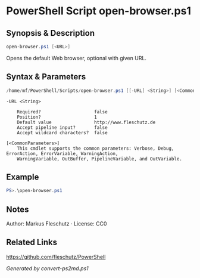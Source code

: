 # PowerShell Script open-browser.ps1

## Synopsis & Description
```powershell
open-browser.ps1 [<URL>]
```

Opens the default Web browser, optional with given URL.

## Syntax & Parameters
```powershell
/home/mf/PowerShell/Scripts/open-browser.ps1 [[-URL] <String>] [<CommonParameters>]
```

```
-URL <String>
    
    Required?                    false
    Position?                    1
    Default value                http://www.fleschutz.de
    Accept pipeline input?       false
    Accept wildcard characters?  false
```

```
[<CommonParameters>]
    This cmdlet supports the common parameters: Verbose, Debug, ErrorAction, ErrorVariable, WarningAction, 
    WarningVariable, OutBuffer, PipelineVariable, and OutVariable.
```

## Example
```powershell
PS>.\open-browser.ps1
```


## Notes
Author: Markus Fleschutz · License: CC0

## Related Links
https://github.com/fleschutz/PowerShell

*Generated by convert-ps2md.ps1*
